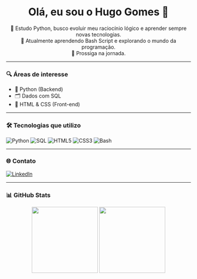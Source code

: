 <h1 align="center">Olá, eu sou o Hugo Gomes 👋</h1>

<p align="center">🧠 Estudo Python, busco evoluir meu raciocínio lógico e aprender sempre novas tecnologias.<br>
🌱 Atualmente aprendendo Bash Script e explorando o mundo da programação.<br>
🚀 Prossiga na jornada.</p>

---

### 🔍 Áreas de interesse

- 🐍 Python (Backend)
- 🗂️ Dados com SQL
- 🎨 HTML & CSS (Front-end)

---

### 🛠️ Tecnologias que utilizo

![Python](https://img.shields.io/badge/Python-3776AB?style=for-the-badge&logo=python&logoColor=white)
![SQL](https://img.shields.io/badge/SQL-336791?style=for-the-badge&logo=postgresql&logoColor=white)
![HTML5](https://img.shields.io/badge/HTML5-E34F26?style=for-the-badge&logo=html5&logoColor=white)
![CSS3](https://img.shields.io/badge/CSS3-1572B6?style=for-the-badge&logo=css3&logoColor=white)
![Bash](https://img.shields.io/badge/Bash-4EAA25?style=for-the-badge&logo=gnubash&logoColor=white)

---

### 🌐 Contato

[![LinkedIn](https://img.shields.io/badge/LinkedIn-0077B5?style=for-the-badge&logo=linkedin&logoColor=white)](https://www.linkedin.com/in/hugo-gomes-966a62282/)

---

### 📊 GitHub Stats

<div align="center">
  <img height="180em" src="https://github-readme-stats.vercel.app/api?username=HugoGomes&show_icons=true&theme=tokyonight&count_private=true"/>
  <img height="180em" src="https://github-readme-stats.vercel.app/api/top-langs/?username=HugoGomes&layout=compact&theme=tokyonight"/>
</div>
